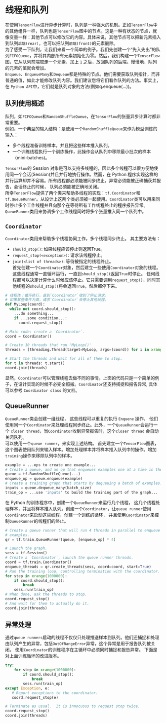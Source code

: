 # 线程和队列

在使用`TensorFlow`进行异步计算时，队列是一种强大的机制。正如`TensorFlow`中的其他组件一样，队列也是`TensorFlow`图中的节点。这是一种有状态的节点，就像变量一样：其他节点可以修改它的内容。具体来说，其他节点可以把新元素插入到队列`后端(rear)`，也可以把队列`前端(front)`的元素删除。   
为了感受一下队列，让我们来看一个简单的例子。我们先创建一个“先入先出”的队列`FIFOQueue`，并将其内部所有元素初始化为零。然后，我们构建一个`TensorFlow`图，它从队列前端取走一个元素，加上 `1` 之后，放回队列的后端。慢慢地，队列的元素的值就会增加。   
`Enqueue`、`EnqueueMany`和`Dequeue`都是特殊的节点。他们需要获取队列指针，而非普通的值，如此才能修改队列内容。我们建议您将它们看作队列的方法。事实上，在 `Python API`中，它们就是队列对象的方法(例如q.enqueue(...))。   

## 队列使用概述
队列，如`FIFOQueue`和`RandomShuffleQueue`，在`TensorFlow`的张量异步计算时都非常重要。  
例如，一个典型的输入结构：是使用一个`RandomShuffleQueue`来作为模型训练的输入：   
- 多个线程准备训练样本，并且把这些样本推入队列。  
- 一个训练线程执行一个训练操作，此操作会从队列中移除最小批次的样本（mini-batches)。   

`TensorFlow`的 Session 对象是可以支持多线程的，因此多个线程可以很方便地使用同一个会话(Session)并且并行地执行操作。然而，在 Python 程序实现这样的并行运算却并不容易。所有线程都必须能被同步终止，异常必须能被正确捕获并报告，会话终止的时候， 队列必须能被正确地关闭。     
所幸`TensorFlow`提供了两个类来帮助多线程的实现：`tf.Coordinator`和 `tf.QueueRunner`。从设计上这两个类必须被一起使用。`Coordinator`类可以用来同时停止多个工作线程并且向那个在等待所有工作线程终止的程序报告异常。`QueueRunner`类用来协调多个工作线程同时将多个张量推入同一个队列中。   

## `Coordinator`   
`Coordinator`类用来帮助多个线程协同工作，多个线程同步终止。 其主要方法有：   
- `should_stop()`: 如果线程应该停止则返回True。  
- `request_stop(<exception>)`: 请求该线程停止。  
- `join(<list of threads>)`: 等待被指定的线程终止。  
首先创建一个`Coordinator`对象，然后建立一些使用`Coordinator`对象的线程。这些线程通常一直循环运行，一直到`should_stop()`返回`True`时停止。 任何线程都可以决定计算什么时候应该停止。它只需要调用`request_stop()`，同时其他线程的`should_stop()`将会返回`True`，然后都停下来。   
```python
# 线程体：循环执行，直到`Coordinator`收到了停止请求。
# 如果某些条件为真，请求`Coordinator`去停止其他线程。
def MyLoop(coord):
  while not coord.should_stop():
    ...do something...
    if ...some condition...:
      coord.request_stop()

# Main code: create a `Coordinator`.
coord = Coordinator()

# Create 10 threads that run 'MyLoop()'
threads = [threading.Thread(target=MyLoop, args=(coord)) for i in xrange(10)]

# Start the threads and wait for all of them to stop.
for t in threads: t.start()
coord.join(threads)
```
显然，`Coordinator`可以管理线程去做不同的事情。上面的代码只是一个简单的例子，在设计实现的时候不必完全照搬。`Coordinator`还支持捕捉和报告异常, 具体可以参考 `Coordinator class` 的文档。   

## QueueRunner
`QueueRunner`类会创建一组线程， 这些线程可以重复的执行 `Enquene` 操作， 他们使用同一个`Coordinator`来处理线程同步终止。此外，一个`QueueRunner`会运行一个 `closer thread`，当`Coordinator`收到异常报告时，这个`closer thread` 会自动关闭队列。   
可以使用一个`queue runner`，来实现上述结构。 首先建立一个`TensorFlow`图表，这个图表使用队列来输入样本。增加处理样本并将样本推入队列中的操作。增加`training`操作来移除队列中的样本。  
```python
example = ...ops to create one example...
# Create a queue, and an op that enqueues examples one at a time in the queue.
queue = tf.RandomShuffleQueue(...)
enqueue_op = queue.enqueue(example)
# Create a training graph that starts by dequeuing a batch of examples.
inputs = queue.dequeue_many(batch_size)
train_op = ...use 'inputs' to build the training part of the graph...
```
在 Python 的训练程序中，创建一个`QueueRunner`来运行几个线程， 这几个线程处理样本，并且将样本推入队列。创建一个`Coordinator`，让`queue runner`使用`Coordinator`来启动这些线程，创建一个训练的循环， 并且使用`Coordinator`来控制`QueueRunner`的线程们的终止。   
```python
# Create a queue runner that will run 4 threads in parallel to enqueue
# examples.
qr = tf.train.QueueRunner(queue, [enqueue_op] * 4)

# Launch the graph.
sess = tf.Session()
# Create a `Coordinator`, launch the queue runner threads.
coord = tf.train.Coordinator()
enqueue_threads = qr.create_threads(sess, coord=coord, start=True)
# Run the training loop, controlling termination with the coordinator.
for step in xrange(1000000):
    if coord.should_stop():
        break
    sess.run(train_op)
# When done, ask the threads to stop.
coord.request_stop()
# And wait for them to actually do it.
coord.join(threads)
```
## 异常处理
通过`queue runners`启动的线程不仅仅只处理推送样本到队列。他们还捕捉和处理由队列产生的异常，包括`OutOfRangeError`异常，这个异常是用于报告队列被关闭。 使用`Coordinator`的训练程序在主循环中必须同时捕捉和报告异常。 下面是对上面训练循环的改进版本。    
```python
try:
    for step in xrange(1000000):
        if coord.should_stop():
            break
        sess.run(train_op)
except Exception, e:
   # Report exceptions to the coordinator.
   coord.request_stop(e)

# Terminate as usual.  It is innocuous to request stop twice.
coord.request_stop()
coord.join(threads)
```
